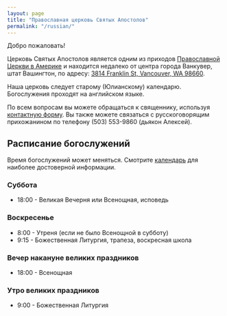 ```yaml
---
layout: page
title: "Православная церковь Святых Апостолов"
permalink: "/russian/"
---
```


Добро пожаловать!

Церковь Святых Апостолов является одним из приходов [Православной Церкви в Америке](https://ru.wikipedia.org/wiki/Православная_церковь_в_Америке) и находится недалеко от центра города Ванкувер, штат Вашингтон, по адресу: [3814 Franklin St, Vancouver, WA 98660](https://maps.app.goo.gl/NznTg4bBDL7H2Jr98).

Наша церковь следует старому (Юлианскому) календарю. Богослужения проходят на английском языке.

По всем вопросам вы можете обращаться к священнику, используя [контактную форму](/contact/). Вы также можете связаться с русскоговорящим прихожанином по телефону (503) 553-9860 (дьякон Алексей).


## Расписание богослужений

Время богослужений может меняться. Смотрите [календарь](/calendar/) для наиболее достоверной информации.

### Суббота
- 18:00 - Великая Вечерня или Всенощная, исповедь

### Воскресенье
- 8:00 - Утреня (если не было Всенощной в субботу)
- 9:15 - Божественная Литургия, трапеза, воскресная школа

### Вечер накануне великих праздников
- 18:00 - Всенощная

### Утро великих праздников
- 9:00 - Божественная Литургия

